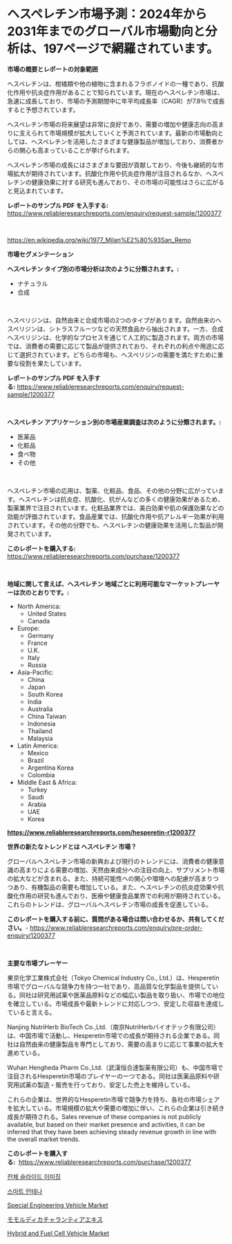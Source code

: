 <p><h1>ヘスペレチン市場予測：2024年から2031年までのグローバル市場動向と分析は、197ページで網羅されています。</h1></p><p><strong>市場の概要とレポートの対象範囲</strong></p>
<p><p>ヘスペレチンは、柑橘類や他の植物に含まれるフラボノイドの一種であり、抗酸化作用や抗炎症作用があることで知られています。現在のヘスペレチン市場は、急速に成長しており、市場の予測期間中に年平均成長率（CAGR）が7.8％で成長すると予想されています。</p><p>ヘスペレチン市場の将来展望は非常に良好であり、需要の増加や健康志向の高まりに支えられて市場規模が拡大していくと予測されています。最新の市場動向としては、ヘスペレチンを活用したさまざまな健康製品が増加しており、消費者からの関心も高まっていることが挙げられます。</p><p>ヘスペレチン市場の成長にはさまざまな要因が貢献しており、今後も継続的な市場拡大が期待されています。抗酸化作用や抗炎症作用が注目されるなか、ヘスペレチンの健康効果に対する研究も進んでおり、その市場の可能性はさらに広がると見込まれています。</p></p>
<p><strong>レポートのサンプル PDF を入手する:</strong> <a href="https://www.reliableresearchreports.com/enquiry/request-sample/1200377">https://www.reliableresearchreports.com/enquiry/request-sample/1200377</a></p>
<p>&nbsp;</p>
<p><a href="https://en.wikipedia.org/wiki/1977_Milan%E2%80%93San_Remo">https://en.wikipedia.org/wiki/1977_Milan%E2%80%93San_Remo</a></p>
<p><strong>市場セグメンテーション</strong></p>
<p><strong>ヘスペレチン タイプ別の市場分析は次のように分類されます。:</strong></p>
<p><ul><li>ナチュラル</li><li>合成</li></ul></p>
<p>&nbsp;</p>
<p><p>ヘスペリジンは、自然由来と合成市場の2つのタイプがあります。自然由来のヘスペリジンは、シトラスフルーツなどの天然食品から抽出されます。一方、合成ヘスペリジンは、化学的なプロセスを通じて人工的に製造されます。両方の市場では、消費者の需要に応じて製品が提供されており、それぞれの利点や用途に応じて選択されています。どちらの市場も、ヘスペリジンの需要を満たすために重要な役割を果たしています。</p></p>
<p><strong>レポートのサンプル PDF を入手する:</strong>&nbsp;<a href="https://www.reliableresearchreports.com/enquiry/request-sample/1200377">https://www.reliableresearchreports.com/enquiry/request-sample/1200377</a></p>
<p>&nbsp;</p>
<p><strong> ヘスペレチン アプリケーション別の市場産業調査は次のように分類されます。:</strong></p>
<p><ul><li>医薬品</li><li>化粧品</li><li>食べ物</li><li>その他</li></ul></p>
<p>&nbsp;</p>
<p><p>ヘスペレチン市場の応用は、製薬、化粧品、食品、その他の分野に広がっています。ヘスペレチンは抗炎症、抗酸化、抗がんなどの多くの健康効果があるため、製薬業界で注目されています。化粧品業界では、美白効果や肌の保護効果などの効能が評価されています。食品産業では、抗酸化作用や抗アレルギー効果が利用されています。その他の分野でも、ヘスペレチンの健康効果を活用した製品が開発されています。</p></p>
<p><strong>このレポートを購入する:</strong>&nbsp; <a href="https://www.reliableresearchreports.com/purchase/1200377">https://www.reliableresearchreports.com/purchase/1200377</a></p>
<p>&nbsp;</p>
<p><strong>地域に関して言えば、ヘスペレチン 地域ごとに利用可能なマーケットプレーヤーは次のとおりです。:</strong></p>
<p><ul>
    <li>
        North America:
        <ul>
            <li>United States</li>
            <li>Canada</li>
        </ul>
    </li>
    <li>
        Europe:
        <ul>
            <li>Germany</li>
            <li>France</li>
            <li>U.K.</li>
            <li>Italy</li>
            <li>Russia</li>
        </ul>
    </li>
    <li>
        Asia-Pacific:
        <ul>
            <li>China</li>
            <li>Japan</li>
            <li>South Korea</li>
            <li>India</li>
            <li>Australia</li>
            <li>China Taiwan</li>
            <li>Indonesia</li>
            <li>Thailand</li>
            <li>Malaysia</li>
        </ul>
    </li>
    <li>
        Latin America:
        <ul>
            <li>Mexico</li>
            <li>Brazil</li>
            <li>Argentina Korea</li>
            <li>Colombia</li>
        </ul>
    </li>
    <li>
        Middle East & Africa:
        <ul>
            <li>Turkey</li>
            <li>Saudi</li>
            <li>Arabia</li>
            <li>UAE</li>
            <li>Korea</li>
        </ul>
    </li>
    </ul></p>
<p><strong><a href="https://www.reliableresearchreports.com/hesperetin-r1200377">https://www.reliableresearchreports.com/hesperetin-r1200377</a></strong>&nbsp;</p>
<p><strong>世界の新たなトレンドとは ヘスペレチン 市場？</strong></p>
<p><p>グローバルヘスペレチン市場の新興および現行のトレンドには、消費者の健康意識の高まりによる需要の増加、天然由来成分への注目の向上、サプリメント市場の拡大などが含まれる。また、持続可能性への関心や環境への配慮が高まりつつあり、有機製品の需要も増加している。また、ヘスペレチンの抗炎症効果や抗酸化作用の研究も進んでおり、医療や健康食品業界での利用が期待されている。これらのトレンドは、グローバルヘスペレチン市場の成長を促進している。</p></p>
<p><strong>このレポートを購入する前に、質問がある場合は問い合わせるか、共有してください。</strong>- <a href="https://www.reliableresearchreports.com/enquiry/pre-order-enquiry/1200377">https://www.reliableresearchreports.com/enquiry/pre-order-enquiry/1200377</a></p>
<p>&nbsp;</p>
<p><strong>主要な市場プレーヤー</strong></p>
<p><p>東京化学工業株式会社（Tokyo Chemical Industry Co., Ltd.）は、Hesperetin市場でグローバルな競争力を持つ一社であり、高品質な化学製品を提供している。同社は研究用試薬や医薬品原料などの幅広い製品を取り扱い、市場での地位を確立している。市場成長や最新トレンドに対応しつつ、安定した収益を達成していると言える。</p><p>Nanjing NutriHerb BioTech Co.,Ltd.（南京NutriHerbバイオテック有限公司）は、中国市場で活動し、Hesperetin市場での成長が期待される企業である。同社は自然由来の健康製品を専門としており、需要の高まりに応じて事業の拡大を進めている。</p><p>Wuhan Hengheda Pharm Co.,Ltd.（武漢恒合達製薬有限公司）も、中国市場で注目されるHesperetin市場のプレイヤーの一つである。同社は医薬品原料や研究用試薬の製造・販売を行っており、安定した売上を維持している。</p><p>これらの企業は、世界的なHesperetin市場で競争力を持ち、各社の市場シェアを拡大している。市場規模の拡大や需要の増加に伴い、これらの企業は引き続き成長が期待される。Sales revenue of these companies is not publicly available, but based on their market presence and activities, it can be inferred that they have been achieving steady revenue growth in line with the overall market trends.</p></p>
<p><strong>このレポートを購入する:</strong>&nbsp;&nbsp;<a href="https://www.reliableresearchreports.com/purchase/1200377">https://www.reliableresearchreports.com/purchase/1200377</a></p>
<p><p><a href="https://github.com/LuckeyCorbin/Market-Research-Report-List-1/blob/main/233018817662.md">전체 슬라이드 이미징</a></p><p><a href="https://github.com/shampaakter36/Market-Research-Report-List-1/blob/main/917233817661.md">스마트 안테나</a></p><p><a href="https://github.com/ranaacryptoaddmin/Market-Research-Report-List-1/blob/main/special-engineering-vehicle-market.md">Special Engineering Vehicle Market</a></p><p><a href="https://github.com/DanykaKilback/Market-Research-Report-List-2/blob/main/679727711855.md">モモルディカチャランティアエキス</a></p><p><a href="https://github.com/jadenRaynor/Market-Research-Report-List-1/blob/main/hybrid-and-fuel-cell-vehicle-market.md">Hybrid and Fuel Cell Vehicle Market</a></p></p>